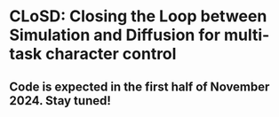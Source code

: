 # CLoSD: Closing the Loop between Simulation and Diffusion for multi-task character control

## Code is expected in the first half of November 2024. Stay tuned!
